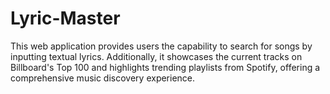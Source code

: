 # Lyric-Master
This web application provides users the capability to search for songs by inputting textual lyrics. Additionally, it showcases the current tracks on Billboard's Top 100 and highlights trending playlists from Spotify, offering a comprehensive music discovery experience.

